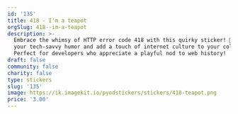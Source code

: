 ```yaml
---
id: '135'
title: 418 - I'm a teapot
orgSlug: 418--im-a-teapot
description: >-
  Embrace the whimsy of HTTP error code 418 with this quirky sticker! 🍵☕ Show
  your tech-savvy humor and add a touch of internet culture to your collection.
  Perfect for developers who appreciate a playful nod to web history!
draft: false
community: false
charity: false
type: stickers
slug: '135'
image: https://ik.imagekit.io/pyodstickers/stickers/418-teapot.png
price: '3.00'
---
```


